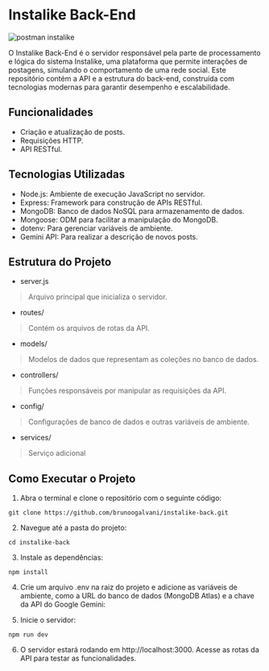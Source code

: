 # Instalike Back-End

![postman instalike](https://github.com/user-attachments/assets/371569e2-3ee6-4f5f-91e1-ef5d8381c020)

O Instalike Back-End é o servidor responsável pela parte de processamento e lógica do sistema Instalike, uma plataforma que permite interações de postagens, simulando o comportamento de uma rede social. Este repositório contém a API e a estrutura do back-end, construída com tecnologias modernas para garantir desempenho e escalabilidade.

## Funcionalidades


* Criação e atualização de posts.
* Requisições HTTP.
* API RESTful.

## Tecnologias Utilizadas

* Node.js: Ambiente de execução JavaScript no servidor.
* Express: Framework para construção de APIs RESTful.
* MongoDB: Banco de dados NoSQL para armazenamento de dados.
* Mongoose: ODM para facilitar a manipulação do MongoDB.
* dotenv: Para gerenciar variáveis de ambiente.
* Gemini API: Para realizar a descrição de novos posts.

## Estrutura do Projeto

* server.js
> Arquivo principal que inicializa o servidor.

* routes/
> Contém os arquivos de rotas da API.

* models/
> Modelos de dados que representam as coleções no banco de dados.

* controllers/
> Funções responsáveis por manipular as requisições da API.

* config/
> Configurações de banco de dados e outras variáveis de ambiente.

* services/
> Serviço adicional

## Como Executar o Projeto

1. Abra o terminal e clone o repositório com o seguinte código:
```
git clone https://github.com/brunoogalvani/instalike-back.git
```

2. Navegue até a pasta do projeto:
```
cd instalike-back
```

3. Instale as dependências:
```
npm install
```

4. Crie um arquivo .env na raiz do projeto e adicione as variáveis de ambiente, como a URL do banco de dados (MongoDB Atlas) e a chave da API do Google Gemini:

5. Inicie o servidor:
```
npm run dev
```

6. O servidor estará rodando em http://localhost:3000. Acesse as rotas da API para testar as funcionalidades.
